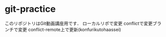 # git-practice
このリポジトリはGit動画講座用です．
ローカルリポで変更
conflictで変更ブランチで変更
conflict-remote上で更新(konfurikutohaassei)

